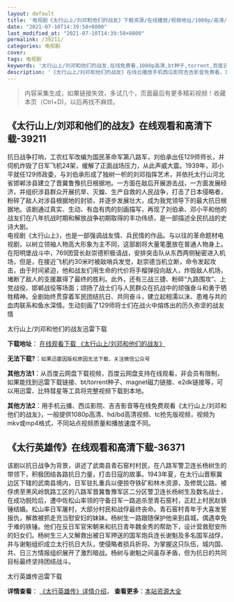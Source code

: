 ```yaml
---
layout: default
title: '电视剧《太行山上/刘邓和他们的战友》下载资源/在线播放/视频地址/1080p/高清/蓝光'
date: "2021-07-10T14:39:58+0800"
last_modified_at: "2021-07-10T14:39:58+0800"
permalink: /39211/
categories: 电视剧
cover:
tags: 电视剧
keywords: '太行山上/刘邓和他们的战友,在线免费看,1080p高清,bt种子,torrent,百度云盘,magnet,磁力链,迅雷下载资源'
description: '《太行山上/刘邓和他们的战友》在线云播放手机西瓜影院吉吉影音免费看，1080p高清bd/hd未删减完整版和tc抢先枪版，mkv/mp4格式，附带bt/torrent种子、magnet/磁力链、百度云盘、网盘资源迅雷下载链接'
---
```


>内容采集生成，如果链接失效，多试几个，页面最后有更多精彩视频！收藏本页（Ctrl+D)，以后再找不麻烦。


## 《太行山上/刘邓和他们的战友》在线观看和高清下载-39211

抗日战争打响，工农红军改编为国民革命军第八路军，刘伯承出任129师师长，并伺机炸毁了日军飞机24架，缓解了正面战场压力，从此声威大震。1939年，邓小平就任129师政委，与刘伯承形成了独树一帜的刘邓指挥艺术，并依托太行山河北省邯郸涉县建立了晋冀鲁豫抗日根据地。一方面在敌后开展游击战，一方面发展经济，并组织涉县群众开展抗旱、灭蝗、生产自救的人民战争，打击了日本侵略者，粉碎了敌人对涉县根据地的封锁，并逐步发展壮大，成为我党领导下的最大抗日根据地。该剧通过真实、生动、有血有肉的刻画描写，再现了刘伯承、邓小平和他的战友们在八年抗战时期和解放战争初期取得的丰功伟绩，是一部描述全民抗战的史诗大剧。<br />电视剧《太行山上》，也是一部强调战友情、兵民情的作品。与以往的革命题材电视剧，以树立领袖人物高大形象为主不同，这部剧将大量笔墨放在普通人物身上。在阳明堡战斗中，769团营长赵崇德积极请战，安排突击队从东西两侧秘密进入机场，但是，在接近飞机约30米时被敌哨兵发觉，赵崇德当机立断，命令发起攻击，由于时间紧迫，他和战友们用生命的代价将手榴弹投向敌人，炸毁敌人机场，堵断了敌人的支援赢得了最终的胜利。此外，还有三战三捷、粉碎&ldquo;九路围攻”、上党战役、邯郸战役等场面；颂扬了战士们与人民群众在抗战中的顽强奋斗和勇于牺牲精神。全剧始终贯穿着军民团结抗日、共同奋斗，建立起相濡以沫、患难与共的血肉联系和鱼水深情。生动刻画了129师将士们在战火中熔炼出的历久弥坚的战友情


太行山上/刘邓和他们的战友迅雷下载

**下载地址**： [在线观看下载 《太行山上/刘邓和他们的战友》](https://www.993dy.com//vod-detail-id-13134.html) 


**无法下载?**：`如果迅雷因版权原因无法下载，关注微信公众号 `

**其他方法1**：从百度云网盘下载视频，百度云网盘支持在线观看，非会员有限制，如果能找到迅雷下载链接、bt/torrent种子、magnet磁力链接、e2dk链接等，可以用迅雷、比特彗星等工具将完整视频下载到本地。

**其他方法2**：用手机云播、西瓜影院、吉吉影音等在线免费观看《太行山上/刘邓和他们的战友》，一般提供1080p高清、hd/bd高清视频、tc抢先版视频，视频为mkv或mp4格式，不同站点视频质量和播放速度不同。


## 《太行英雄传》在线观看和高清下载-36371

该剧以抗日战争为背景，讲述了武南县青石窑村村民，在八路军警卫连长杨树生的带领下，积极团结各路抗日力量，打击日寇的故事。1943年夏，在太行山晋察冀边区下辖的武南县境内，日军驻扎重兵以便掠夺铁矿和林木资源，及修筑公路。被俘虏至黑风岭筑路工区的八路军晋冀鲁豫军区二分区警卫连长杨树生及数名战士，在成功脱险后，遭中佐松山率领的守备日军一路追杀至青石窑村，正赶上村民赵铁锤结婚。松山率日军屠村，大部分村民和战俘最终丧命。青石窑村青年于大喜发誓报仇，解救被抓走充当慰安妇的妹妹。杨树生一路跟随保护他来到县城，偶遇幸免于难的铁锤。他们在反日军官宋朝来和抗日青年魏金秀的帮助下，设计营救慰安所的妇女们。杨树生三人又解救出被日军押送的国军炮兵连长谢魁及多名国军战俘，并与谢魁组织成立太行抗日大队，使侵略者损兵折将。为掌握这只队伍，城内国、共、日三方情报组织展开了激烈暗战。杨树与谢魁之间虽存矛盾，但为抗日的共同目标最终坚持团结战斗。


太行英雄传迅雷下载

**详情查看**： [《太行英雄传》详情介绍](/movie/36371/)， **查看更多**：[本站资源大全](/movie/t/all/)

